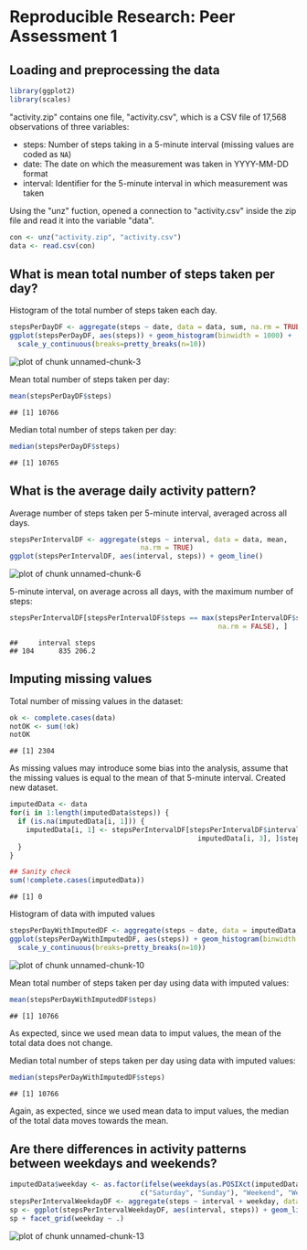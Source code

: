 # Reproducible Research: Peer Assessment 1


## Loading and preprocessing the data


```r
library(ggplot2)
library(scales)
```

"activity.zip" contains one file, "activity.csv", which is a CSV file of 17,568 
observations of three variables:

* steps:  Number of steps taking in a 5-minute interval (missing values are coded as ```NA```)
* date: The date on which the measurement was taken in YYYY-MM-DD format
* interval: Identifier for the 5-minute interval in which measurement was taken

Using the "unz" fuction, opened a connection to "activity.csv" inside the zip 
file and read it into the variable "data".


```r
con <- unz("activity.zip", "activity.csv")
data <- read.csv(con)
```



## What is mean total number of steps taken per day?

Histogram of the total number of steps taken each day.


```r
stepsPerDayDF <- aggregate(steps ~ date, data = data, sum, na.rm = TRUE)
ggplot(stepsPerDayDF, aes(steps)) + geom_histogram(binwidth = 1000) + 
  scale_y_continuous(breaks=pretty_breaks(n=10))
```

![plot of chunk unnamed-chunk-3](figure/unnamed-chunk-3.png) 

Mean total number of steps taken per day:


```r
mean(stepsPerDayDF$steps)
```

```
## [1] 10766
```

Median total number of steps taken per day:


```r
median(stepsPerDayDF$steps)
```

```
## [1] 10765
```


## What is the average daily activity pattern?

Average number of steps taken per 5-minute interval, averaged across all days.


```r
stepsPerIntervalDF <- aggregate(steps ~ interval, data = data, mean, 
                                na.rm = TRUE)
ggplot(stepsPerIntervalDF, aes(interval, steps)) + geom_line()
```

![plot of chunk unnamed-chunk-6](figure/unnamed-chunk-6.png) 

5-minute interval, on average across all days, with the maximum number of 
steps:


```r
stepsPerIntervalDF[stepsPerIntervalDF$steps == max(stepsPerIntervalDF$steps, 
                                                   na.rm = FALSE), ]
```

```
##     interval steps
## 104      835 206.2
```


## Imputing missing values

Total number of missing values in the dataset:

```r
ok <- complete.cases(data)
notOK <- sum(!ok)
notOK
```

```
## [1] 2304
```

As missing values may introduce some bias into the analysis, assume that the 
missing values is equal to the mean of that 5-minute interval.  Created new
dataset.


```r
imputedData <- data
for(i in 1:length(imputedData$steps)) {
  if (is.na(imputedData[i, 1])) {
    imputedData[i, 1] <- stepsPerIntervalDF[stepsPerIntervalDF$interval == 
                                              imputedData[i, 3], ]$steps
  }
}

## Sanity check
sum(!complete.cases(imputedData))
```

```
## [1] 0
```

Histogram of data with imputed values


```r
stepsPerDayWithImputedDF <- aggregate(steps ~ date, data = imputedData, sum, na.rm = TRUE)
ggplot(stepsPerDayWithImputedDF, aes(steps)) + geom_histogram(binwidth = 1000) + 
  scale_y_continuous(breaks=pretty_breaks(n=10))
```

![plot of chunk unnamed-chunk-10](figure/unnamed-chunk-10.png) 

Mean total number of steps taken per day using data with imputed values:


```r
mean(stepsPerDayWithImputedDF$steps)
```

```
## [1] 10766
```

As expected, since we used mean data to imput values, the mean of the total
data does not change.

Median total number of steps taken per day using data with imputed values:


```r
median(stepsPerDayWithImputedDF$steps)
```

```
## [1] 10766
```

Again, as expected, since we used mean data to imput values, the median of the 
total data moves towards the mean.

## Are there differences in activity patterns between weekdays and weekends?



```r
imputedData$weekday <- as.factor(ifelse(weekdays(as.POSIXct(imputedData$date)) %in% 
                                c("Saturday", "Sunday"), "Weekend", "Weekday"))
stepsPerIntervalWeekdayDF <- aggregate(steps ~ interval + weekday, data = imputedData, mean)
sp <- ggplot(stepsPerIntervalWeekdayDF, aes(interval, steps)) + geom_line()
sp + facet_grid(weekday ~ .)
```

![plot of chunk unnamed-chunk-13](figure/unnamed-chunk-13.png) 
